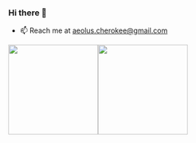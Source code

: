 ### Hi there 👋

- 📫 Reach me at aeolus.cherokee@gmail.com

<div style="display:flex; flex-direction:row">
  <img height="180em" src="https://github-readme-stats.vercel.app/api?username=aeoluscherokee&show_icons=true&hide_border=true&&count_private=true&include_all_commits=true" />
  <img height="180em" src="https://github-readme-stats.vercel.app/api/top-langs/?username=aeoluscherokee&exclude_repo=KNN-Image-Classification&show_icons=true&hide_border=true&layout=compact&langs_count=8"/>
</div>
